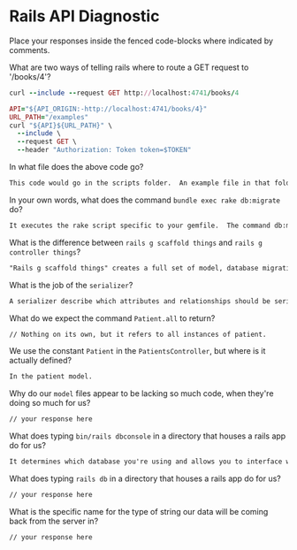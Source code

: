 # Rails API Diagnostic

Place your responses inside the fenced code-blocks where indicated by comments.


What are two ways of telling rails where to route a GET request to '/books/4'?

```rb
curl --include --request GET http://localhost:4741/books/4

API="${API_ORIGIN:-http://localhost:4741/books/4}"
URL_PATH="/examples"
curl "${API}${URL_PATH}" \
  --include \
  --request GET \
  --header "Authorization: Token token=$TOKEN"

```

In what file does the above code go?

```md
This code would go in the scripts folder.  An example file in that folder may be "get-ingredient.sh"
```

In your own words, what does the command `bundle exec rake db:migrate` do?

```md
It executes the rake script specific to your gemfile.  The command db:migrate runs migrations that have yet to run.

```

What is the difference between `rails g scaffold things` and
`rails g controller things`?

```md
"Rails g scaffold things" creates a full set of model, database migration for the model, controller, and views.  "Rails g controller things" specifically creates a new controller called things.
```

What is the job of the `serializer`?

```md
A serializer describe which attributes and relationships should be serialized.  They are used for rendering JSON responses.
```

What do we expect the command `Patient.all` to return?

```md
// Nothing on its own, but it refers to all instances of patient.
```

We use the constant `Patient` in the `PatientsController`, but where is it
actually defined?

```md
In the patient model.
```

Why do our `model` files appear to be lacking so much code, when they're doing
so much for us?

```md
// your response here
```

What does typing `bin/rails dbconsole` in a directory that houses a rails app do for
us?

```md
It determines which database you're using and allows you to interface with its command line.
```

What does typing `rails db` in a directory that houses a rails app do for us?

```md
// your response here
```

What is the specific name for the type of string our data will be coming back
from the server in?

```md
// your response here
```

